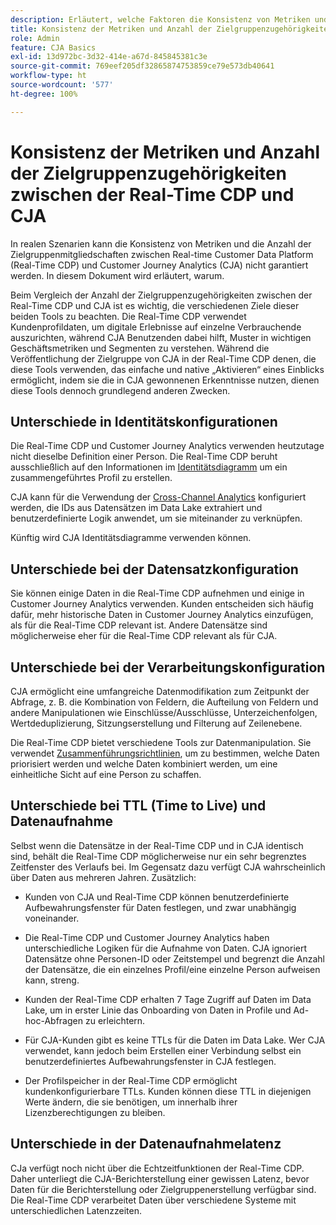 ```yaml
---
description: Erläutert, welche Faktoren die Konsistenz von Metriken und die Anzahl der Zielgruppenzugehörigkeiten zwischen Real-time Customer Data Platform (Real-Time CDP) und CJA beeinflussen.
title: Konsistenz der Metriken und Anzahl der Zielgruppenzugehörigkeiten zwischen der Real-Time CDP und CJA
role: Admin
feature: CJA Basics
exl-id: 13d972bc-3d32-414e-a67d-845845381c3e
source-git-commit: 769eef205df32865874753859ce79e573db40641
workflow-type: ht
source-wordcount: '577'
ht-degree: 100%

---
```



# Konsistenz der Metriken und Anzahl der Zielgruppenzugehörigkeiten zwischen der Real-Time CDP und CJA

In realen Szenarien kann die Konsistenz von Metriken und die Anzahl der Zielgruppenmitgliedschaften zwischen Real-time Customer Data Platform (Real-Time CDP) und Customer Journey Analytics (CJA) nicht garantiert werden. In diesem Dokument wird erläutert, warum.

Beim Vergleich der Anzahl der Zielgruppenzugehörigkeiten zwischen der Real-Time CDP und CJA ist es wichtig, die verschiedenen Ziele dieser beiden Tools zu beachten. Die Real-Time CDP verwendet Kundenprofildaten, um digitale Erlebnisse auf einzelne Verbrauchende auszurichten, während CJA Benutzenden dabei hilft, Muster in wichtigen Geschäftsmetriken und Segmenten zu verstehen. Während die Veröffentlichung der Zielgruppe von CJA in der Real-Time CDP denen, die diese Tools verwenden, das einfache und native „Aktivieren“ eines Einblicks ermöglicht, indem sie die in CJA gewonnenen Erkenntnisse nutzen, dienen diese Tools dennoch grundlegend anderen Zwecken.

## Unterschiede in Identitätskonfigurationen

Die Real-Time CDP und Customer Journey Analytics verwenden heutzutage nicht dieselbe Definition einer Person. Die Real-Time CDP beruht ausschließlich auf den Informationen im [Identitätsdiagramm](https://experienceleague.adobe.com/docs/platform-learn/tutorials/identities/understanding-identity-and-identity-graphs.html?lang=de) um ein zusammengeführtes Profil zu erstellen.

CJA kann für die Verwendung der [Cross-Channel Analytics](/help/connections/cca/overview.md) konfiguriert werden, die IDs aus Datensätzen im Data Lake extrahiert und benutzerdefinierte Logik anwendet, um sie miteinander zu verknüpfen.

Künftig wird CJA Identitätsdiagramme verwenden können.

## Unterschiede bei der Datensatzkonfiguration

Sie können einige Daten in die Real-Time CDP aufnehmen und einige in Customer Journey Analytics verwenden. Kunden entscheiden sich häufig dafür, mehr historische Daten in Customer Journey Analytics einzufügen, als für die Real-Time CDP relevant ist. Andere Datensätze sind möglicherweise eher für die Real-Time CDP relevant als für CJA.

## Unterschiede bei der Verarbeitungskonfiguration

CJA ermöglicht eine umfangreiche Datenmodifikation zum Zeitpunkt der Abfrage, z. B. die Kombination von Feldern, die Aufteilung von Feldern und andere Manipulationen wie Einschlüsse/Ausschlüsse, Unterzeichenfolgen, Wertdeduplizierung, Sitzungserstellung und Filterung auf Zeilenebene.

Die Real-Time CDP bietet verschiedene Tools zur Datenmanipulation. Sie verwendet [Zusammenführungsrichtlinien](https://experienceleague.adobe.com/docs/experience-platform/profile/merge-policies/overview.html?lang=de), um zu bestimmen, welche Daten priorisiert werden und welche Daten kombiniert werden, um eine einheitliche Sicht auf eine Person zu schaffen.

## Unterschiede bei TTL (Time to Live) und Datenaufnahme

Selbst wenn die Datensätze in der Real-Time CDP und in CJA identisch sind, behält die Real-Time CDP möglicherweise nur ein sehr begrenztes Zeitfenster des Verlaufs bei. Im Gegensatz dazu verfügt CJA wahrscheinlich über Daten aus mehreren Jahren. Zusätzlich:

* Kunden von CJA und Real-Time CDP können benutzerdefinierte Aufbewahrungsfenster für Daten festlegen, und zwar unabhängig voneinander.

* Die Real-Time CDP und Customer Journey Analytics haben unterschiedliche Logiken für die Aufnahme von Daten. CJA ignoriert Datensätze ohne Personen-ID oder Zeitstempel und begrenzt die Anzahl der Datensätze, die ein einzelnes Profil/eine einzelne Person aufweisen kann, streng.

* Kunden der Real-Time CDP erhalten 7 Tage Zugriff auf Daten im Data Lake, um in erster Linie das Onboarding von Daten in Profile und Ad-hoc-Abfragen zu erleichtern.

* Für CJA-Kunden gibt es keine TTLs für die Daten im Data Lake. Wer CJA verwendet, kann jedoch beim Erstellen einer Verbindung selbst ein benutzerdefiniertes Aufbewahrungsfenster in CJA festlegen.

* Der Profilspeicher in der Real-Time CDP ermöglicht kundenkonfigurierbare TTLs. Kunden können diese TTL in diejenigen Werte ändern, die sie benötigen, um innerhalb ihrer Lizenzberechtigungen zu bleiben.

## Unterschiede in der Datenaufnahmelatenz

CJa verfügt noch nicht über die Echtzeitfunktionen der Real-Time CDP. Daher unterliegt die CJA-Berichterstellung einer gewissen Latenz, bevor Daten für die Berichterstellung oder Zielgruppenerstellung verfügbar sind. Die Real-Time CDP verarbeitet Daten über verschiedene Systeme mit unterschiedlichen Latenzzeiten.
